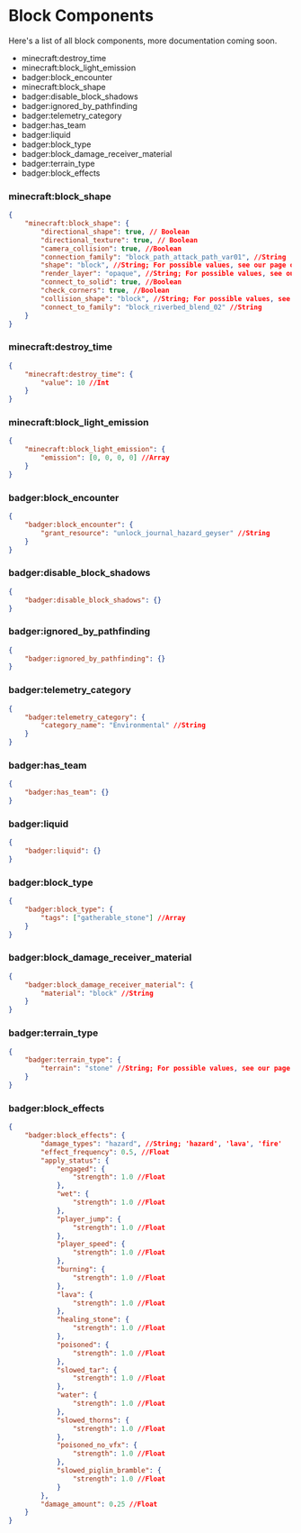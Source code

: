 # Block Components

Here's a list of all block components, more documentation coming soon.

-   minecraft:destroy_time
-   minecraft:block_light_emission
-   badger:block_encounter
-   minecraft:block_shape
-   badger:disable_block_shadows
-   badger:ignored_by_pathfinding
-   badger:telemetry_category
-   badger:has_team
-   badger:liquid
-   badger:block_type
-   badger:block_damage_receiver_material
-   badger:terrain_type
-   badger:block_effects

### minecraft:block_shape

```json
{
    "minecraft:block_shape": {
        "directional_shape": true, // Boolean
        "directional_texture": true, // Boolean
        "camera_collision": true, //Boolean
        "connection_family": "block_path_attack_path_var01", //String
        "shape": "block", //String; For possible values, see our page on block shapes
        "render_layer": "opaque", //String; For possible values, see our page on block render layer
        "connect_to_solid": true, //Boolean
        "check_corners": true, //Boolean
        "collision_shape": "block", //String; For possible values, see our page on block collision
        "connect_to_family": "block_riverbed_blend_02" //String
    }
}
```

### minecraft:destroy_time

```json
{
    "minecraft:destroy_time": {
        "value": 10 //Int
    }
}
```

### minecraft:block_light_emission

```json
{
    "minecraft:block_light_emission": {
        "emission": [0, 0, 0, 0] //Array
    }
}
```

### badger:block_encounter

```json
{
    "badger:block_encounter": {
        "grant_resource": "unlock_journal_hazard_geyser" //String
    }
}
```

### badger:disable_block_shadows

```json
{
    "badger:disable_block_shadows": {}
}
```

### badger:ignored_by_pathfinding

```json
{
    "badger:ignored_by_pathfinding": {}
}
```

### badger:telemetry_category

```json
{
    "badger:telemetry_category": {
        "category_name": "Environmental" //String
    }
}
```

### badger:has_team

```json
{
    "badger:has_team": {}
}
```

### badger:liquid

```json
{
    "badger:liquid": {}
}
```

### badger:block_type

```json
{
    "badger:block_type": {
        "tags": ["gatherable_stone"] //Array
    }
}
```

### badger:block_damage_receiver_material

```json
{
    "badger:block_damage_receiver_material": {
        "material": "block" //String
    }
}
```

### badger:terrain_type

```json
{
    "badger:terrain_type": {
        "terrain": "stone" //String; For possible values, see our page on block terrain types
    }
}
```

### badger:block_effects

```json
{
    "badger:block_effects": {
        "damage_types": "hazard", //String; 'hazard', 'lava', 'fire'
        "effect_frequency": 0.5, //Float
        "apply_status": {
            "engaged": {
                "strength": 1.0 //Float
            },
            "wet": {
                "strength": 1.0 //Float
            },
            "player_jump": {
                "strength": 1.0 //Float
            },
            "player_speed": {
                "strength": 1.0 //Float
            },
            "burning": {
                "strength": 1.0 //Float
            },
            "lava": {
                "strength": 1.0 //Float
            },
            "healing_stone": {
                "strength": 1.0 //Float
            },
            "poisoned": {
                "strength": 1.0 //Float
            },
            "slowed_tar": {
                "strength": 1.0 //Float
            },
            "water": {
                "strength": 1.0 //Float
            },
            "slowed_thorns": {
                "strength": 1.0 //Float
            },
            "poisoned_no_vfx": {
                "strength": 1.0 //Float
            },
            "slowed_piglin_bramble": {
                "strength": 1.0 //Float
            }
        },
        "damage_amount": 0.25 //Float
    }
}
```
